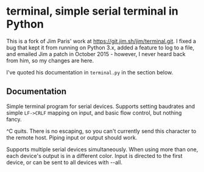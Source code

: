 terminal, simple serial terminal in Python
====

This is a fork of Jim Paris' work at
https://git.jim.sh/jim/terminal.git. I fixed a bug that kept it from
running on Python 3.x, added a feature to log to a file, and emailed
Jim a patch in October 2015 - however, I never heard back from him, so
my changes are here.

I've quoted his documentation in `terminal.py` in the section below.

Documentation
----

Simple terminal program for serial devices.  Supports setting
baudrates and simple `LF->CRLF` mapping on input, and basic flow
control, but nothing fancy.

^C quits.  There is no escaping, so you can't currently send this
character to the remote host.  Piping input or output should work.

Supports multiple serial devices simultaneously.  When using more than
one, each device's output is in a different color.  Input is directed
to the first device, or can be sent to all devices with --all.
